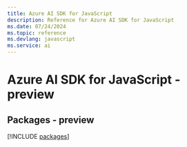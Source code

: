```yaml
---
title: Azure AI SDK for JavaScript
description: Reference for Azure AI SDK for JavaScript
ms.date: 07/24/2024
ms.topic: reference
ms.devlang: javascript
ms.service: ai
---
```

# Azure AI SDK for JavaScript - preview
## Packages - preview
[!INCLUDE [packages](ai-index.md)]